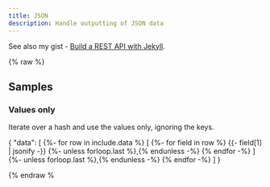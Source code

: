 ```yaml
---
title: JSON
description: Handle outputting of JSON data
---
```


See also my gist - [Build a REST API with Jekyll](https://gist.github.com/MichaelCurrin/f8d908596276bdbb2044f04c352cb7c7).

{% raw %}
                                                  
## Samples
                                                  
### Values only
                                                  
Iterate over a hash and use the values only, ignoring the keys.                                                  
      
                                                                                                    
{
    "data": [
        {%- for row in include.data %}
            [
                {%- for field in row %}
                    {{- field[1] | jsonify -}} {%- unless forloop.last %},{% endunless -%}
                {% endfor -%}
            ] {%- unless forloop.last %},{% endunless -%}
        {% endfor -%}
    ]
}

                                                  
{% endraw %
